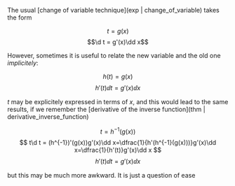 The usual [change of variable technique](exp | change_of_variable) takes the form 

$$t=g(x)$$
$$\d t = g'(x)\dd x$$

However, sometimes it is useful to relate the new variable and the old one _implicitely_:

$$h(t)=g(x)$$
$$h'(t)\dd t = g'(x)\dd x$$

$t$ may be explicitely expressed in terms of $x$, and this would lead to the same results, if we remember the [derivative of the inverse function](thm | derivative_inverse_function)

$$t=h^{-1}(g(x))$$
$$
t\d t = (h^{-1})'(g(x))g'(x)\dd x=\dfrac{1}{h'(h^{-1}(g(x)))}g'(x)\dd x=\dfrac{1}{h'(t)}g'(x)\dd x
$$
$$h'(t)\dd t = g'(x)\dd x$$

but this may be much more awkward. It is just a question of ease